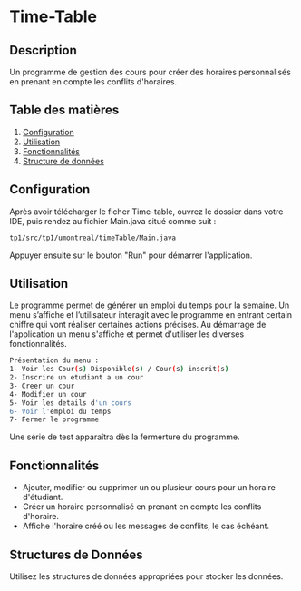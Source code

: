# Time-Table

## Description
Un programme de gestion des cours pour créer des horaires personnalisés en prenant en compte les conflits d'horaires.

## Table des matières
1. [Configuration](#configuration)
2. [Utilisation](#utilisation)
3. [Fonctionnalités](#fonctionnalités)
4. [Structure de données](#contribution)


## Configuration
Après avoir télécharger le ficher Time-table, ouvrez le dossier dans votre IDE, puis rendez au fichier Main.java situé comme suit :
```bash
tp1/src/tp1/umontreal/timeTable/Main.java
```
Appuyer ensuite sur le bouton "Run" pour démarrer l'application.

## Utilisation
Le programme permet de générer un emploi du temps pour la semaine. 
Un menu s’affiche et l’utilisateur interagit avec le programme en entrant certain chiffre qui vont 
réaliser certaines actions précises. 
Au démarrage de l'application un menu s'affiche et permet d'utiliser les diverses fonctionnalités.
```bash
Présentation du menu : 
1- Voir les Cour(s) Disponible(s) / Cour(s) inscrit(s)  
2- Inscrire un etudiant a un cour  
3- Creer un cour  
4- Modifier un cour 
5- Voir les details d'un cours 
6- Voir l'emploi du temps 
7- Fermer le programme  
```
Une série de test apparaîtra dès la fermerture du programme.

## Fonctionnalités
- Ajouter, modifier ou supprimer un ou plusieur cours pour un horaire d'étudiant.
- Créer un horaire personnalisé en prenant en compte les conflits d'horaire.
- Affiche l'horaire créé ou les messages de conflits, le cas échéant.

## Structures de Données
Utilisez les structures de données appropriées pour stocker les données.
